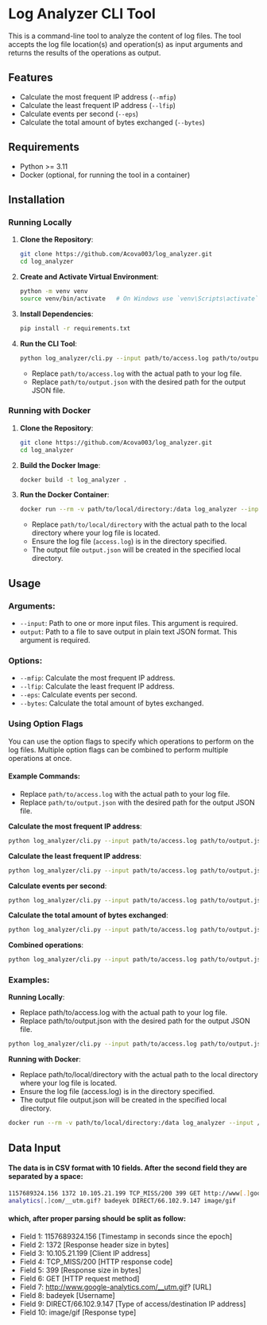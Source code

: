 # Log Analyzer CLI Tool

This is a command-line tool to analyze the content of log files. The tool accepts the log file location(s) and operation(s) as input arguments and returns the results of the operations as output. 

## Features

- Calculate the most frequent IP address (`--mfip`)
- Calculate the least frequent IP address (`--lfip`)
- Calculate events per second (`--eps`)
- Calculate the total amount of bytes exchanged (`--bytes`)

## Requirements

- Python >= 3.11
- Docker (optional, for running the tool in a container)

## Installation

### Running Locally

1. **Clone the Repository**:

    ```sh
    git clone https://github.com/Acova003/log_analyzer.git
    cd log_analyzer
    ```

2. **Create and Activate Virtual Environment**:

    ```sh
    python -m venv venv
    source venv/bin/activate   # On Windows use `venv\Scripts\activate`
    ```

3. **Install Dependencies**:

    ```sh
    pip install -r requirements.txt
    ```

4. **Run the CLI Tool**:

    ```sh
    python log_analyzer/cli.py --input path/to/access.log path/to/output.json --mfip --lfip --eps --bytes
    ```

    - Replace `path/to/access.log` with the actual path to your log file.
    - Replace `path/to/output.json` with the desired path for the output JSON file.

### Running with Docker

1. **Clone the Repository**:

    ```sh
    git clone https://github.com/Acova003/log_analyzer.git
    cd log_analyzer
    ```

2. **Build the Docker Image**:

    ```sh
    docker build -t log_analyzer .
    ```

3. **Run the Docker Container**:

    ```sh
    docker run --rm -v path/to/local/directory:/data log_analyzer --input /data/access.log /data/output.json --mfip --lfip --eps --bytes
    ```

    - Replace `path/to/local/directory` with the actual path to the local directory where your log file is located.
    - Ensure the log file (`access.log`) is in the directory specified.
    - The output file `output.json` will be created in the specified local directory.

## Usage

### Arguments:

- `--input`: Path to one or more input files. This argument is required.
- `output`: Path to a file to save output in plain text JSON format. This argument is required.

### Options:

- `--mfip`: Calculate the most frequent IP address.
- `--lfip`: Calculate the least frequent IP address.
- `--eps`: Calculate events per second.
- `--bytes`: Calculate the total amount of bytes exchanged.

### Using Option Flags

You can use the option flags to specify which operations to perform on the log files. Multiple option flags can be combined to perform multiple operations at once.

#### Example Commands:

- Replace `path/to/access.log` with the actual path to your log file.
- Replace `path/to/output.json` with the desired path for the output JSON file.

**Calculate the most frequent IP address**:
```sh
python log_analyzer/cli.py --input path/to/access.log path/to/output.json --mfip
```

**Calculate the least frequent IP address**:
```sh
python log_analyzer/cli.py --input path/to/access.log path/to/output.json --lfip
```

**Calculate events per second**:
```sh
python log_analyzer/cli.py --input path/to/access.log path/to/output.json --eps
```

**Calculate the total amount of bytes exchanged**:
```sh
python log_analyzer/cli.py --input path/to/access.log path/to/output.json --bytes
```

**Combined operations**:
```sh
python log_analyzer/cli.py --input path/to/access.log path/to/output.json --mfip --lfip --eps --bytes
```

### Examples:

**Running Locally**:
- Replace path/to/access.log with the actual path to your log file.
- Replace path/to/output.json with the desired path for the output JSON file.

```sh
python log_analyzer/cli.py --input path/to/access.log path/to/output.json --mfip
```

**Running with Docker**:
- Replace path/to/local/directory with the actual path to the local directory where your log file is located.
- Ensure the log file (access.log) is in the directory specified.
- The output file output.json will be created in the specified local directory.

```sh
docker run --rm -v path/to/local/directory:/data log_analyzer --input /data/access.log /data/output.json --eps
```
## Data Input 
#### The data is in CSV format with 10 fields. After the second field they are separated by a space:

```sh
1157689324.156 1372 10.105.21.199 TCP_MISS/200 399 GET http://www[.]google-
analytics[.]com/__utm.gif? badeyek DIRECT/66.102.9.147 image/gif
```

#### which, after proper parsing should be split as follow:
- Field 1: 1157689324.156 [Timestamp in seconds since the epoch]
- Field 2: 1372 [Response header size in bytes]
- Field 3: 10.105.21.199 [Client IP address]
- Field 4: TCP_MISS/200 [HTTP response code]
- Field 5: 399 [Response size in bytes]
- Field 6: GET [HTTP request method]
- Field 7: http://www.google-analytics.com/__utm.gif? [URL]
- Field 8: badeyek [Username]
- Field 9: DIRECT/66.102.9.147 [Type of access/destination IP address]
- Field 10: image/gif [Response type]
